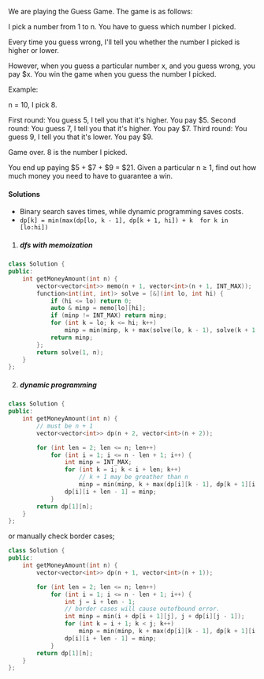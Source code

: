 We are playing the Guess Game. The game is as follows:

I pick a number from 1 to n. You have to guess which number I picked.

Every time you guess wrong, I'll tell you whether the number I picked is higher or lower.

However, when you guess a particular number x, and you guess wrong, you pay $x. You win the game when you guess the number I picked.

Example:

n = 10, I pick 8.

First round:  You guess 5, I tell you that it's higher. You pay $5.
Second round: You guess 7, I tell you that it's higher. You pay $7.
Third round:  You guess 9, I tell you that it's lower. You pay $9.

Game over. 8 is the number I picked.

You end up paying $5 + $7 + $9 = $21.
Given a particular n ≥ 1, find out how much money you need to have to guarantee a win.

#### Solutions

- Binary search saves times, while dynamic programming saves costs.
- `dp[k] = min(max(dp[lo, k - 1], dp[k + 1, hi]) + k  for k in [lo:hi])`

1. ##### dfs with memoization

```c++
class Solution {
public:
    int getMoneyAmount(int n) {
        vector<vector<int>> memo(n + 1, vector<int>(n + 1, INT_MAX));
        function<int(int, int)> solve = [&](int lo, int hi) {
            if (hi <= lo) return 0;
            auto & minp = memo[lo][hi];
            if (minp != INT_MAX) return minp;
            for (int k = lo; k <= hi; k++)
                minp = min(minp, k + max(solve(lo, k - 1), solve(k + 1, hi)));
            return minp;
        };
        return solve(1, n);
    }
};
```


2. ##### dynamic programming

```c++
class Solution {
public:
    int getMoneyAmount(int n) {
        // must be n + 1
        vector<vector<int>> dp(n + 2, vector<int>(n + 2));

        for (int len = 2; len <= n; len++)
            for (int i = 1; i <= n - len + 1; i++) {
                int minp = INT_MAX;
                for (int k = i; k < i + len; k++)
                    // k + 1 may be greather than n
                    minp = min(minp, k + max(dp[i][k - 1], dp[k + 1][i + len - 1]));
                dp[i][i + len - 1] = minp;
            }
        return dp[1][n];
    }
};
```

or manually check border cases;
```c++
class Solution {
public:
    int getMoneyAmount(int n) {
        vector<vector<int>> dp(n + 1, vector<int>(n + 1));

        for (int len = 2; len <= n; len++)
            for (int i = 1; i <= n - len + 1; i++) {
                int j = i + len - 1;
                // border cases will cause outofbound error.
                int minp = min(i + dp[i + 1][j], j + dp[i][j - 1]);
                for (int k = i + 1; k < j; k++)
                    minp = min(minp, k + max(dp[i][k - 1], dp[k + 1][i + len - 1]));
                dp[i][i + len - 1] = minp;
            }
        return dp[1][n];
    }
};
```